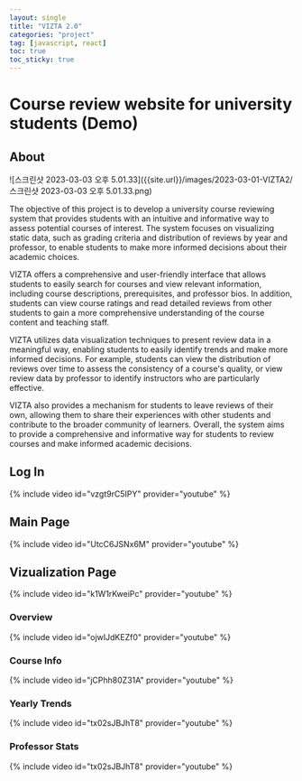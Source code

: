 ```yaml
---
layout: single
title: "VIZTA 2.0"
categories: "project"
tag: [javascript, react]
toc: true
toc_sticky: true
---
```


# Course review website for university students (Demo)

## About

![스크린샷 2023-03-03 오후 5.01.33]({{site.url}}/images/2023-03-01-VIZTA2/스크린샷 2023-03-03 오후 5.01.33.png)

The objective of this project is to develop a university course reviewing system that provides students with an intuitive and informative way to assess potential courses of interest. The system focuses on visualizing static data, such as grading criteria and distribution of reviews by year and professor, to enable students to make more informed decisions about their academic choices.

VIZTA offers a comprehensive and user-friendly interface that allows students to easily search for courses and view relevant information, including course descriptions, prerequisites, and professor bios. In addition, students can view course ratings and read detailed reviews from other students to gain a more comprehensive understanding of the course content and teaching staff.

VIZTA utilizes data visualization techniques to present review data in a meaningful way, enabling students to easily identify trends and make more informed decisions. For example, students can view the distribution of reviews over time to assess the consistency of a course's quality, or view review data by professor to identify instructors who are particularly effective.

VIZTA also provides a mechanism for students to leave reviews of their own, allowing them to share their experiences with other students and contribute to the broader community of learners. Overall, the system aims to provide a comprehensive and informative way for students to review courses and make informed academic decisions.


## Log In

{% include video id="vzgt9rC5IPY" provider="youtube" %}
## Main Page

{% include video id="UtcC6JSNx6M" provider="youtube" %}

## Vizualization Page

{% include video id="k1W1rKweiPc" provider="youtube" %}

### Overview

{% include video id="ojwIJdKEZf0" provider="youtube" %}

### Course Info

{% include video id="jCPhh80Z31A" provider="youtube" %}

### Yearly Trends

{% include video id="tx02sJBJhT8" provider="youtube" %}

### Professor Stats

{% include video id="tx02sJBJhT8" provider="youtube" %}
